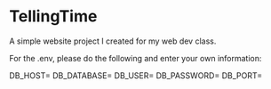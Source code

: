 # TellingTime

A simple website project I created for my web dev class.

For the .env, please do the following and enter your own information:

DB_HOST=
DB_DATABASE=
DB_USER=
DB_PASSWORD=
DB_PORT=
